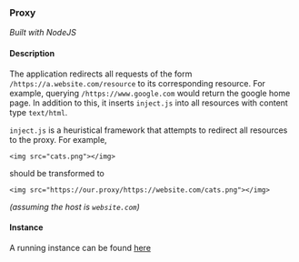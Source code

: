 ### Proxy
*Built with NodeJS*
#### Description
The application redirects all requests of the form `/https://a.website.com/resource` to its corresponding resource. For example, querying `/https://www.google.com` would return the google home page. In addition to this, it inserts `inject.js` into all resources with content type `text/html`. 

`inject.js` is a heuristical framework that attempts to redirect all resources to the proxy. For example, 
```
<img src="cats.png"></img>
```
should be transformed to 
```
<img src="https://our.proxy/https://website.com/cats.png"></img>
```
*(assuming the host is `website.com`)*
#### Instance
A running instance can be found [here](http://ihs-proxy.herokuapp.com/)